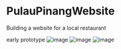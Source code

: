 # PulauPinangWebsite
Building a website for a local restaurant

early prototype
![image](https://github.com/KenLo506/PulauPinangWebsite/assets/61483908/0895e676-12c9-41c1-aa88-e66bb7eeb122)
![image](https://github.com/KenLo506/PulauPinangWebsite/assets/61483908/ea0d19ed-45a5-4939-ac34-7d53a91dade7)
![image](https://github.com/KenLo506/PulauPinangWebsite/assets/61483908/0dbaea64-9333-4c60-ae07-3561a2bc2dec)

